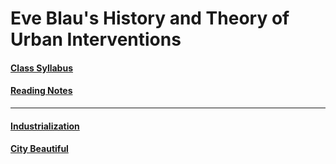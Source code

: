 # Eve Blau's History and Theory of Urban Interventions

#### [Class Syllabus](http://gofile.me/6WhDC/gtKZwLmVV)
#### [Reading Notes](1_bib-bib-bib.md)
---------------------

#### [Industrialization](https://github.com/SageGrey/exp-exp-exp/blob/main/improbabilityDrive/4_industrializationNotes.md)
#### [City Beautiful](https://github.com/SageGrey/exp-exp-exp/blob/main/zzzzz_cards/237_cityBeautifuEra.md)
